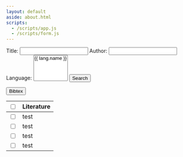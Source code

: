 ```yaml
---
layout: default
aside: about.html
scripts:
  - /scripts/app.js
  - /scripts/form.js
---
```


<form name="search">
  <label>
    <span>Title: </span>
    <input name="title"/>
  </label>
  <label>
    <span>Author: </span>
    <input name="author"/>
  </label>
  <label>
    <span>Language: </span>
    <select name="langs" multiple size="4">
        <!-- <option value=""></option> -->
        {% for lang in site.data.form.languages %}
          <option value="{{ lang.key }}" >{{ lang.name }}</option>
        {% endfor %}
    </select>
  </label>
  <label>
    <button>Search</button>
  </label>
</form>
<form name="result">
  <button>Bibtex</button>
  <table id="searchresult">
    <thead>
      <tr>
        <th><input type="checkbox" name="selectall" /></th>
        <th>Literature</th>
      </tr>
    </thead>
    <tbody>
      <tr><td><input type="checkbox" name="item" value="1" /></td><td>test</td></tr>
      <tr><td><input type="checkbox" name="item" value="2" /></td><td>test</td></tr>
      <tr><td><input type="checkbox" name="item" value="3" /></td><td>test</td></tr>
      <tr><td><input type="checkbox" name="item" value="4" /></td><td>test</td></tr>
    </tbody>
  </table>
</form>